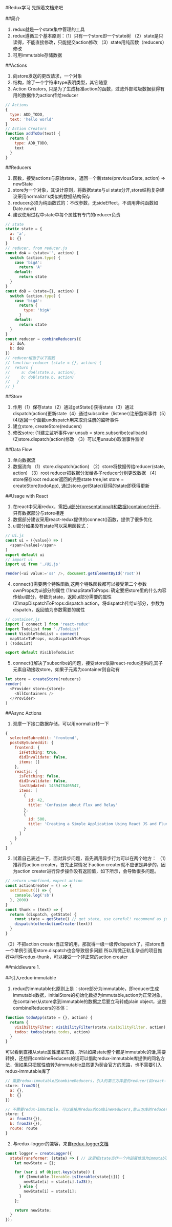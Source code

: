 #Redux学习
先照着文档来吧

##简介
1. redux就是一个state集中管理的工具
2. redux遵循三个基本原则：（1）只有一个store即一个state树
（2）state是只读得，不能直接修改，只能提交action修改
（3）state用纯函数（reducers）修改
3. 可用immutable存储数据

##Actions
1. 向store发送的更改请求，一个对象
2. 结构，除了一个字符串type表明类型，其它随意
3. Action Creators, 只是为了生成标准action的函数，过滤外部垃圾数据获得有用的数据作为action传给reducer
  ```js
  // Actions
  {
    type: ADD_TODO,
    text: 'hello world'
  }
  // Action Creators
  function addToDo(text) {
    return {
      type: ADD_TODO,
      text
    }
  }
  ```

##Reducers
1. 函数，接受actions与原始state，返回一个新state(previousState, action) => newState
2. store为一个对象，其设计原则，将数据state与ui state分开,store结构复杂建议采用normalizr's类似的数据结构保存
3. reducer必须为纯函数式的：不改参数，无sideEffect，不调用非纯函数如Date.now()
4. 建议使用过程中state中每个属性有专门的reducer负责
  ```js
  // state
  static state = {
    a: 'a',
    b: {}
  }
  // reducer, from reducer.js
  const doA = (state='', action) {
    switch (action.type) {
      case 'bigA':
        return 'A'
      default:
        return state
    }
  }
  const doB = (state={}, action) {
    switch (action.type) {
      case 'bigA':
        return {
          type: 'bigA'
        }
      default:
        return state
    }
  }
  const reducer = combineReducers({
    a: doA,
    b: doB
  })
  // reducer相当于以下函数
  // function reducer (state = {}, action) {
  //  return {
  //     a: doA(state.a, action),
  //     b: doB(state.b, action)
  //   }
  // }
  ```

##Store
1. 作用（1）保存state（2）通过getState()获得state（3）通过dispatch(action)更新state（4）通过subscribe（listener)注册监听事件（5）(4)返回一个函数undispatch用来取消注册的监听事件
2. 建立store, createStore(reducers)
3. 修改sotre: (1)建立监听事件var unsub = store.subscribe(callback) (2)store.dispatch(action)修改 （3）可以用unsub()取消事件监听

##Data Flow
1. 单向数据流
2. 数据流向
（1）store.dispatch(action)
（2）store将数据传给reducer(state, action)
（3）root reducer把数据分发给各子reducer分别更改数据
（4）store保存root reducer返回的完整state tree,let store = createStore(todoApp), 通过store.getState()获得的state即获得更新

##Usage with React
1. 在react中采用redux，需[把ui部分(presentational)和数据(container)分开](https://medium.com/@dan_abramov/smart-and-dumb-components-7ca2f9a7c7d0#.b3399zs0v)，只有数据部分与store相连
2. 数据部分建议采用react-redux提供的connect()函数，提供了很多优化
3. ui部分如果没有state可以采用函数式：
  ```js
  // Ui.js
  const ui = ({value}) => (
    <span>{value}</span>
  )
  export default ui
  // import ui
  import ui from './Ui.js'

  render(<ui value:='ss' />, document.getElementById('root'))
  ```
4. connect()需要两个特殊函数,这两个特殊函数都可以接受第二个参数ownProps为ui部分的属性
(1)mapStateToProps: 确定要把store里的什么内容传给ui部分，参数为state，返回ui部分需要的属性
(2)mapDispatchToProps:dispatch action，将dispatch传给ui部分，参数为dispatch，返回值为参数需要的属性
  ```js
  // container.js
  import { connect } from 'react-redux'
  import TodoList from './TodoList'
  const VisibleTodoList = connect(
    mapStateToProps, mapDispatchToProps
  ) (TodoList)

  export default VisibleTodoList
  ```
5. connect()解决了subscribe的问题，接受store依靠react-redux提供的<Provider>,其子元素自动接收store，如果子元素为container则自动有
  ```js
  let store = createStore(reducers)
  render(
    <Provider store={store}>
      <AllContainers />
    </Provider>
  )
  ```

##Async Actions

1. 观摩一下接口数据存储，可以用normalizr转一下
  ```js
  {
    selectedSubreddit: 'frontend',
    postsBySubreddit: {
      frontend: {
        isFetching: true,
        didInvalidate: false,
        items: []
      },
      reactjs: {
        isFetching: false,
        didInvalidate: false,
        lastUpdated: 1439478405547,
        items: [
          {
            id: 42,
            title: 'Confusion about Flux and Relay'
          },
          {
            id: 500,
            title: 'Creating a Simple Application Using React JS and Flux Architecture'
          }
        ]
      }
    }
  }
  ```
2. 试着自己表述一下，面对异步问题，首先调用异步行为可以在两个地方：
（1）推荐的action creater，首先正常情况下action creater就不应该是异步的，因为action creater进行异步操作没有返回值，如下所示，会导致很多问题。
  ```js
  // return undefined，expect action
  const actionCreater = () => {
    setTimeout(() => {
      console.log('sb')
    }, 2000)
  }
  const thunk = (text) => {
    return (dispatch, getState) {
      const state = getState() // get state, use careful! recommend as judgement
      dispatch(otherActionCreater(text))
    }
  }
  ```
  （2）不把action creater当正常的用，那就得一级一级传dispatch了，把store当一个单例引调用store.dispatch也会导致很多问题
  所以稍微正轨复杂点的项目推荐中间件redux-thunk，可以接受一个非正常的action creater

##middleware
1. 

##引入redux-immutable
1. redux的immutable化原则上是：store部分为immutable，即reducer生成immutable数据，initialStore的初始化数据为immutable,action为正常对象，在container从store拿到immutable的数据之后要立马转成plain object，这是combineReducers的本体：
  ```js
  function todoApp(state = {}, action) {
    return {
      visibilityFilter: visibilityFilter(state.visibilityFilter, action),
      todos: todos(state.todos, action)
    }
  }
  ```
  可以看到直接从state属性里拿东西，所以如果state整个都是immutable的话,需要转换，还想用combineReducers的话可以借助redux-immutable库提供的同名方法，但如果只把属性值转为immutable显然更为契合官方的思路，也不需要引入redux-immutable库了
  ```js
  // 需要redux-immutable的combineReducers，引入的第三方库里的reducer(如react-router-redux）必须也得兼容immutable
  store: fromJS({
    a: {},
    b: {}
  })

  // 不需要redux-immutable，可以直接用redux的combineReducers,第三方库的reducer可以直接用
  store: {
    a: fromJS({}),
    b: fromJS({}),
    route: route
  }
  ```

2. 与redux-logger的兼容，来自[redux-logger文档](https://github.com/evgenyrodionov/redux-logger#transform-immutable-with-combinereducers)
```js
const logger = createLogger({
  stateTransformer: (state) => { // 这里把state当作一个内部属性值为immutable的正常对象，如果将整个state转化为immutalbe，`state = state.toJS()`
    let newState = {};

    for (var i of Object.keys(state)) {
      if (Immutable.Iterable.isIterable(state[i])) {
        newState[i] = state[i].toJS();
      } else {
        newState[i] = state[i];
      }
    };

    return newState;
  }
});
```